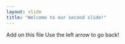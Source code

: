 ```yaml
---
layout: slide
title: "Welcome to our second slide!"
---
```

Add on this file
Use the left arrow to go back!
